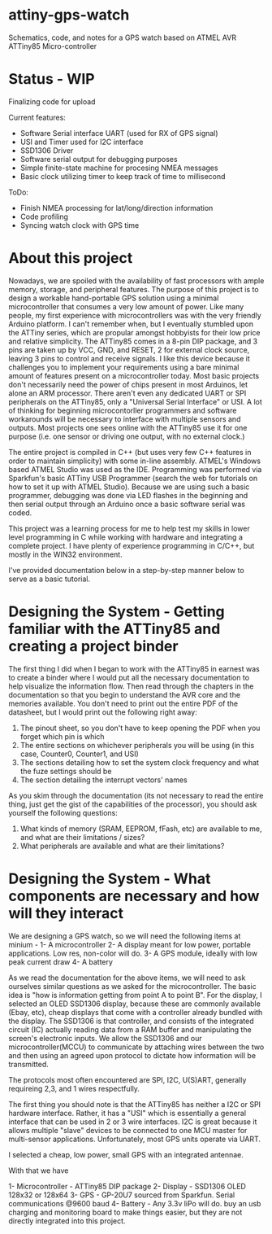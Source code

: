 # attiny-gps-watch
Schematics, code, and notes for a GPS watch based on ATMEL AVR ATTiny85 Micro-controller 

# Status - WIP
Finalizing code for upload

Current features:
- Software Serial interface UART (used for RX of GPS signal)
- USI and Timer used for I2C interface 
- SSD1306 Driver 
- Software serial output for debugging purposes
- Simple finite-state machine for procesing NMEA messages
- Basic clock utilizing timer to keep track of time to millisecond

ToDo:
- Finish NMEA processing for lat/long/direction information 
- Code profiling 
- Syncing watch clock with GPS time 

# About this project
Nowadays, we are spoiled with the availability of fast processors with ample memory, storage, and peripheral features. The purpose of this project is to design a workable hand-portable GPS solution using a minimal microcontroller that consumes a very low amount of power. Like many people, my first experience with microcontrollers was with the very friendly Arduino platform. I can't remember when, but I eventually stumbled upon the ATTiny series, which are propular amongst hobbyists for their low price and relative simplicity. The ATTiny85 comes in a 8-pin DIP package, and 3 pins are taken up by VCC, GND, and RESET, 2 for external clock source, leaving 3 pins to control and receive signals. I like this device because it challenges you to implement your requirements using a bare minimal amount of features present on a microcontroller today. Most basic projects don't necessarily need the power of chips present in most Arduinos, let alone an ARM processor. There aren't even any dedicated UART or SPI peripherals on the ATTiny85, only a "Universal Serial Interface" or USI. A lot of thinking for beginning microcontorller programmers and software workarounds will be necessary to interface with multiple sensors and outputs. Most projects one sees online with the ATTiny85 use it for one purpose (i.e. one sensor or driving one output, with no external clock.)

The entire project is compiled in C++ (but uses very few C++ features in order to maintain simplicity) with some in-line assembly. ATMEL's Windows based ATMEL Studio was used as the IDE. Programming was performed via Sparkfun's basic ATTiny USB Programmer (search the web for tutorials on how to set it up with ATMEL Studio). Because we are using such a basic programmer, debugging was done via LED flashes in the beginning and then serial output through an Arduino once a basic software serial was coded. 

This project was a learning process for me to help test my skills in lower level programming in C while working with hardware and integrating a complete project. I have plenty of experience programming in C/C++, but mostly in the WIN32 environment. 

I've provided documentation below in a step-by-step manner below to serve as a basic tutorial. 

# Designing the System - Getting familiar with the ATTiny85 and creating a project binder

The first thing I did when I began to work with the ATTiny85 in earnest was to create a binder where I would put all the necessary documentation to help visualize the information flow. Then read through the chapters in the documentation so that you begin to understand the AVR core and the memories available. You don't need to print out the entire PDF of the datasheet, but I would print out the following right away:

1) The pinout sheet, so you don't have to keep opening the PDF when you forget which pin is which
2) The entire sections on whichever peripherals you will be using (in this case, Counter0, Counter1, and USI)
3) The sections detailing how to set the system clock frequency and what the fuze settings should be 
4) The section detailing the interrupt vectors' names 

As you skim through the documentation (its not necessary to read the entire thing, just get the gist of the capabilities of the processor), you should ask yourself the following questions:
1) What kinds of memory (SRAM, EEPROM, fFash, etc) are available to me, and what are their limitations / sizes?
2) What peripherals are available and what are their limitations?

# Designing the System - What components are necessary and how will they interact

We are designing a GPS watch, so we will need the following items at minium -
1- A microcontroller
2- A display meant for low power, portable applications. Low res, non-color will do. 
3- A GPS module, ideally with low peak current draw 
4- A battery

As we read the documentation for the above items, we will need to ask ourselves similar questions as we asked for the microcontroller. The basic idea is "how is information getting from point A to point B". For the display, I selected an OLED SSD1306 display, because these are commonly available (Ebay, etc), cheap displays that come with a controller already bundled with the display. The SSD1306 is that controller, and consists of the integrated circuit (IC) actually reading data from a RAM buffer and manipulating the screen's electronic inputs. We allow the SSD1306 and our microcontroller(MCCU) to communicate by attaching wires between the two and then using an agreed upon protocol to dictate how information will be transmitted.

The protocols most often encountered are SPI, I2C, U(S)ART, generally requireing 2,3, and 1 wires respectfully.  

The first thing you should note is that the ATTiny85 has neither a I2C or SPI hardware interface. Rather, it has a "USI" which is essentially a general interface that can be used in 2 or 3 wire interfaces. I2C is great because it allows multiple "slave" devices to be connected to one MCU master for multi-sensor applications. Unfortunately, most GPS units operate via UART. 

I selected a cheap, low power, small GPS with an integrated antennae. 

With that we have 

1- Microcontroller - ATTiny85 DIP package
2- Display - SSD1306 OLED 128x32 or 128x64
3- GPS - GP-20U7 sourced from Sparkfun. Serial communications @9600 baud
4- Battery - Any 3.3v liPo will do. buy an usb charging and monitoring board to make things easier, but they are not directly integrated into this project. 






